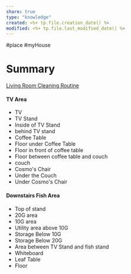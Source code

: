```yaml
---
share: true
type: "knowledge"
created: <%+ tp.file.creation_date() %> 
modified: <%+ tp.file.last_modified_date() %>
---
```

#place #myHouse 
# Summary
[Living Room Cleaning Routine](./Living%20Room%20Cleaning%20Routine.md)
#### TV Area
- TV
- TV Stand
- Inside of TV Stand
- behind TV stand
- Coffee Table
- Floor under Coffee Table
- Floor in front of coffee table
- Floor between coffee table and couch
- couch
- Cosmo's Chair
- Under the Couch
- Under Cosmo's Chair
#### Downstairs Fish Area
 - Top of stand
 - 20G area
 - 10G area
 - Utility area above 10G
 - Storage Below 10G
 - Storage Below 20G
 - Area between TV Stand and fish stand
 - Whiteboard
 - Leaf Table
 - Floor